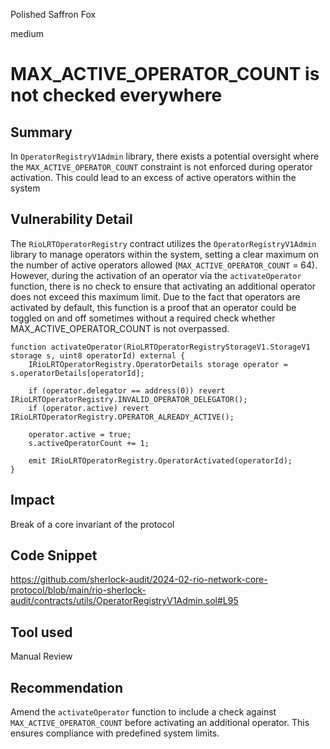 Polished Saffron Fox

medium

# MAX_ACTIVE_OPERATOR_COUNT is not checked everywhere

## Summary
In `OperatorRegistryV1Admin` library, there exists a potential oversight where the `MAX_ACTIVE_OPERATOR_COUNT` constraint is not enforced during operator activation. This could lead to an excess of active operators within the system

## Vulnerability Detail
The `RioLRTOperatorRegistry` contract utilizes the `OperatorRegistryV1Admin` library to manage operators within the system, setting a clear maximum on the number of active operators allowed (`MAX_ACTIVE_OPERATOR_COUNT` = 64). However, during the activation of an operator via the `activateOperator` function, there is no check to ensure that activating an additional operator does not exceed this maximum limit. 
Due to the fact that operators are activated by default, this function is a proof that an operator could be toggled on and off sometimes without a required check whether MAX_ACTIVE_OPERATOR_COUNT is not overpassed.
```solidity
function activateOperator(RioLRTOperatorRegistryStorageV1.StorageV1 storage s, uint8 operatorId) external {
    IRioLRTOperatorRegistry.OperatorDetails storage operator = s.operatorDetails[operatorId];
    
    if (operator.delegator == address(0)) revert IRioLRTOperatorRegistry.INVALID_OPERATOR_DELEGATOR();
    if (operator.active) revert IRioLRTOperatorRegistry.OPERATOR_ALREADY_ACTIVE();

    operator.active = true;
    s.activeOperatorCount += 1;

    emit IRioLRTOperatorRegistry.OperatorActivated(operatorId);
}
```

## Impact
Break of a core invariant of the protocol

## Code Snippet
https://github.com/sherlock-audit/2024-02-rio-network-core-protocol/blob/main/rio-sherlock-audit/contracts/utils/OperatorRegistryV1Admin.sol#L95

## Tool used

Manual Review

## Recommendation
Amend the `activateOperator` function to include a check against `MAX_ACTIVE_OPERATOR_COUNT` before activating an additional operator. This ensures compliance with predefined system limits.

